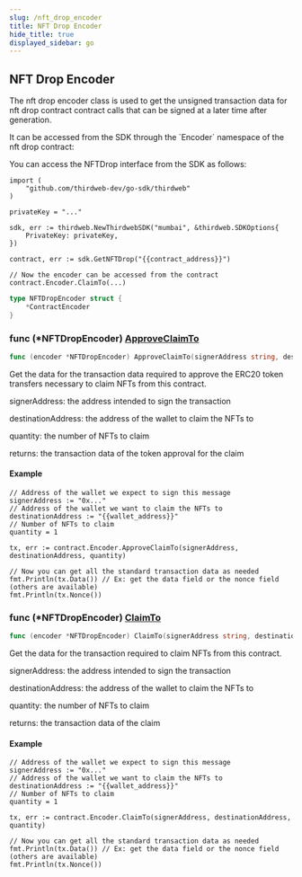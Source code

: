 ```yaml
---
slug: /nft_drop_encoder
title: NFT Drop Encoder
hide_title: true
displayed_sidebar: go
---
```


## NFT Drop Encoder

The nft drop encoder class is used to get the unsigned transaction data for nft drop contract contract calls that can be signed at a later time after generation\.

It can be accessed from the SDK through the \`Encoder\` namespace of the nft drop contract:

You can access the NFTDrop interface from the SDK as follows:

```
import (
	"github.com/thirdweb-dev/go-sdk/thirdweb"
)

privateKey = "..."

sdk, err := thirdweb.NewThirdwebSDK("mumbai", &thirdweb.SDKOptions{
	PrivateKey: privateKey,
})

contract, err := sdk.GetNFTDrop("{{contract_address}}")

// Now the encoder can be accessed from the contract
contract.Encoder.ClaimTo(...)
```

```go
type NFTDropEncoder struct {
    *ContractEncoder
}
```

### func \(\*NFTDropEncoder\) [ApproveClaimTo](https://github.com/thirdweb-dev/go-sdk/blob/main/thirdweb/nft_drop_encoder.go#L87)

```go
func (encoder *NFTDropEncoder) ApproveClaimTo(signerAddress string, destinationAddress string, quantity int) (*types.Transaction, error)
```

Get the data for the transaction data required to approve the ERC20 token transfers necessary to claim NFTs from this contract\.

signerAddress: the address intended to sign the transaction

destinationAddress: the address of the wallet to claim the NFTs to

quantity: the number of NFTs to claim

returns: the transaction data of the token approval for the claim

#### Example

```
// Address of the wallet we expect to sign this message
signerAddress := "0x..."
// Address of the wallet we want to claim the NFTs to
destinationAddress := "{{wallet_address}}"
// Number of NFTs to claim
quantity = 1

tx, err := contract.Encoder.ApproveClaimTo(signerAddress, destinationAddress, quantity)

// Now you can get all the standard transaction data as needed
fmt.Println(tx.Data()) // Ex: get the data field or the nonce field (others are available)
fmt.Println(tx.Nonce())
```

### func \(\*NFTDropEncoder\) [ClaimTo](https://github.com/thirdweb-dev/go-sdk/blob/main/thirdweb/nft_drop_encoder.go#L125)

```go
func (encoder *NFTDropEncoder) ClaimTo(signerAddress string, destinationAddress string, quantity int) (*types.Transaction, error)
```

Get the data for the transaction required to claim NFTs from this contract\.

signerAddress: the address intended to sign the transaction

destinationAddress: the address of the wallet to claim the NFTs to

quantity: the number of NFTs to claim

returns: the transaction data of the claim

#### Example

```
// Address of the wallet we expect to sign this message
signerAddress := "0x..."
// Address of the wallet we want to claim the NFTs to
destinationAddress := "{{wallet_address}}"
// Number of NFTs to claim
quantity = 1

tx, err := contract.Encoder.ClaimTo(signerAddress, destinationAddress, quantity)

// Now you can get all the standard transaction data as needed
fmt.Println(tx.Data()) // Ex: get the data field or the nonce field (others are available)
fmt.Println(tx.Nonce())
```
